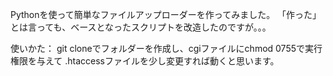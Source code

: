 Pythonを使って簡単なファイルアップローダーを作ってみました。
「作った」とは言っても、ベースとなったスクリプトを改造したのですが。。。

使いかた：
 git cloneでフォルダーを作成し、cgiファイルにchmod 0755で実行権限を与えて
 .htaccessファイルを少し変更すれば動くと思います。

